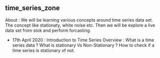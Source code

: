 ## time_series_zone

About : We will be learning various concepts around time series data set. The concept like stationaty, white noise etc. Then we will be explore a live data set from stok and perform forcasting. 

- 17th April 2020 : Introduction to Time Series
    Overview : What is a time series data ? What is stationary Vs Non-Stationary ? How to check if a time series is stationary of not. 
